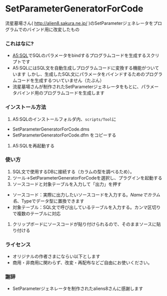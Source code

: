 # SetParameterGeneratorForCode
流星墓場さん( http://alien8.sakura.ne.jp/ )のSetParameterジェネレータをプログラムでのバインド用に改変したもの

### これはなに?
- [A5:SQL](http://a5m2.mmatsubara.com/)でSQLのパラメータをbindするプログラムコードを生成するスクリプトです
- A5:SQLにはSQL文を自動生成しプログラムコードに変換する機能がついています
しかし、生成したSQL文にパラメータをバインドするためのプログラムコードを生成するついていません（たぶん）
- 流星墓場さんが制作されたSetParameterジェネレータをもとに、パラメータバインド用のプログラムコードを生成します

### インストール方法
1. A5:SQLのインストールフォルダ内、```scripts/Tool```に
 - SetParameterGeneratorForCode.dms
 - SetParameterGeneratorForCode.dfm
 をコピーする
1. A5:SQLを再起動する 

### 使い方
1. SQL文で使用するDBに接続する（カラムの型を調べるため）。
1. ツール→SetParameterGeneratorForCodeを選択し、プラグインを起動する
1. ソースコードと対象テーブルを入力して「出力」を押す
 - ソースコード：実際に出力したいソースコードを入力する。$Nameでカラム名、$Typeでデータ型に置換できます
 - 対象テーブル：SQL文で呼び出しているテーブルを入力する。カンマ区切りで複数のテーブルに対応
1. クリップボードにソースコードが貼り付けられるので、そのままソースに貼り付ける
 
### ライセンス
- オリジナルの作者さまにならい以下とします
- 商用・非商用に関わらず、改変・再配布などご自由にお使いください。

### 謝辞
- SetParameterジェネレータを制作されたaliens8さんに感謝します
